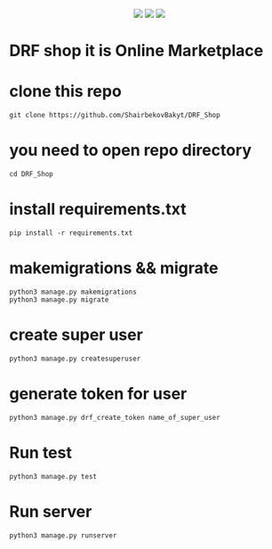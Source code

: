 <p align="center">
  <img src="https://img.shields.io/badge/Author-c0mrade-cyan?style=flat-square">
  <img src="https://img.shields.io/badge/Open%20Source-Yes-cyan?style=flat-square">
  <img src="https://img.shields.io/badge/Written%20In-python-cyan?style=flat-square">
</p>

# DRF shop it is Online Marketplace 

# clone this repo 
```
git clone https://github.com/ShairbekovBakyt/DRF_Shop
```
# you need to open repo directory
```
cd DRF_Shop
```
# install requirements.txt
```
pip install -r requirements.txt
```
# makemigrations && migrate
```
python3 manage.py makemigrations
python3 manage.py migrate
```
# create super user 
```
python3 manage.py createsuperuser
```
# generate token for user
```
python3 manage.py drf_create_token name_of_super_user
```
# Run test
```
python3 manage.py test
```
# Run server
```
python3 manage.py runserver
```

